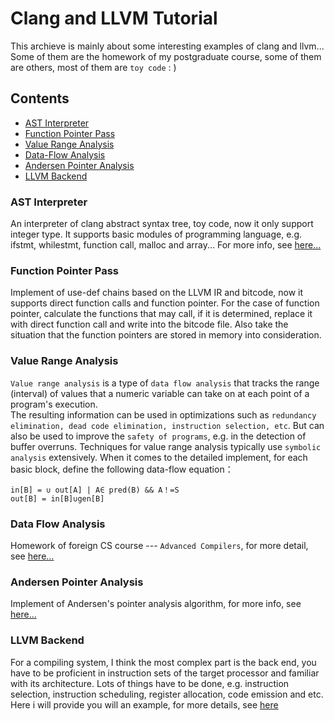 # Clang and LLVM Tutorial

This archieve is mainly about some interesting examples of clang and llvm... Some of them  are the homework of my postgraduate course, some of them are others, most of them are `toy code` : )

## Contents
* [AST Interpreter](#ast-interpreter)
* [Function Pointer Pass](#function-pointer-pass)
* [Value Range Analysis](#value-range-analysis)
* [Data-Flow Analysis](#data-flow-analysis)
* [Andersen Pointer Analysis](#andersen-pointer-analysis)
* [LLVM Backend](#llvm-backend)

### AST Interpreter
An interpreter of clang abstract syntax tree, toy code, now it only support integer type. It supports basic modules of programming language, e.g. ifstmt, whilestmt, function call, malloc and array... For more info, see [here...](https://github.com/lijiansong/clang-llvm-tutorial/tree/master/ast-interpreter)

### Function Pointer Pass
Implement of use-def chains based on the LLVM IR and bitcode, now it supports direct function calls and function pointer. For the case of function pointer, calculate the functions that may call, if it is determined, replace it with direct function call and write into the bitcode file. Also take the situation that the function pointers are stored in memory into consideration.

### Value Range Analysis
`Value range analysis` is a type of `data flow analysis` that tracks the range (interval) of values that a numeric variable can take on at each point of a program's execution. <br>
The resulting information can be used in optimizations such as `redundancy elimination, dead code elimination, instruction selection, etc`. But can also be used to improve the `safety of programs`, e.g. in the detection of buffer overruns. 
Techniques for value range analysis typically use `symbolic analysis` extensively. When it comes to the detailed implement, for each basic block, define the following data-flow equation：
```
in[B] = ∪ out[A] | A∈ pred(B) && A！=S
out[B] = in[B]∪gen[B]
```
### Data Flow Analysis
Homework of foreign CS course --- `Advanced Compilers`, for more detail, see [here...](http://cseweb.ucsd.edu/classes/sp11/cse231-a/)

### Andersen Pointer Analysis
Implement of Andersen's pointer analysis algorithm, for more info, see [here...](https://github.com/lijiansong/clang-llvm-tutorial/tree/master/andersen-pointer-analysis)

### LLVM Backend
For a compiling system, I think the most complex part is the back end, you have to be proficient in instruction sets of the target processor and familiar with its architecture. Lots of things have to be done, e.g. instruction selection, instruction scheduling, register allocation, code emission and etc. Here i will provide you will an example, for more details, see [here](./llvm-backend)



